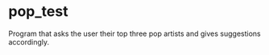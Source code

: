 # pop_test
Program that asks the user their top three pop artists and gives suggestions accordingly.
